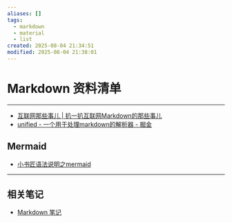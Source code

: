 ```yaml
---
aliases: []
tags:
  - markdown
  - material
  - list
created: 2025-08-04 21:34:51
modified: 2025-08-04 21:38:01
---
```

# Markdown 资料清单

---

* [互联网那些事儿 | 扒一扒互联网Markdown的那些事儿](https://cloud.tencent.com/developer/article/2355142)
* [unified - 一个用于处理markdown的解析器 - 掘金](https://juejin.cn/post/7193215092316438589)

## Mermaid

* [小书匠语法说明之mermaid](https://soft.xiaoshujiang.com/docs/grammar/feature/mermaid/#e7b1bbe59bbe_36)

---

## 相关笔记

* [Markdown 笔记](Markdown_Note.md)

